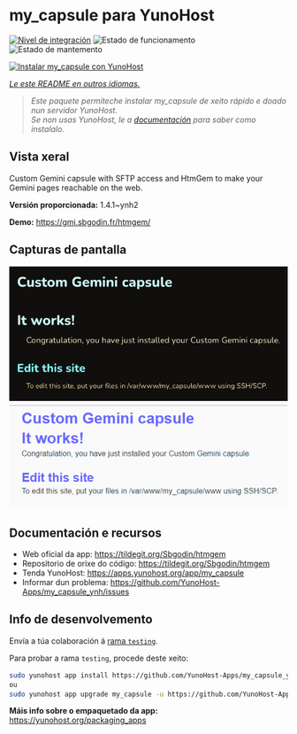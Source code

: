 <!--
NOTA: Este README foi creado automáticamente por <https://github.com/YunoHost/apps/tree/master/tools/readme_generator>
NON debe editarse manualmente.
-->

# my_capsule para YunoHost

[![Nivel de integración](https://dash.yunohost.org/integration/my_capsule.svg)](https://ci-apps.yunohost.org/ci/apps/my_capsule/) ![Estado de funcionamento](https://ci-apps.yunohost.org/ci/badges/my_capsule.status.svg) ![Estado de mantemento](https://ci-apps.yunohost.org/ci/badges/my_capsule.maintain.svg)

[![Instalar my_capsule con YunoHost](https://install-app.yunohost.org/install-with-yunohost.svg)](https://install-app.yunohost.org/?app=my_capsule)

*[Le este README en outros idiomas.](./ALL_README.md)*

> *Este paquete permíteche instalar my_capsule de xeito rápido e doado nun servidor YunoHost.*  
> *Se non usas YunoHost, le a [documentación](https://yunohost.org/install) para saber como instalalo.*

## Vista xeral

Custom Gemini capsule with SFTP access and HtmGem to make your Gemini pages reachable on the web.


**Versión proporcionada:** 1.4.1~ynh2

**Demo:** <https://gmi.sbgodin.fr/htmgem/>

## Capturas de pantalla

![Captura de pantalla de my_capsule](./doc/screenshots/screenshot1.png)
![Captura de pantalla de my_capsule](./doc/screenshots/screenshot2.png)

## Documentación e recursos

- Web oficial da app: <https://tildegit.org/Sbgodin/htmgem>
- Repositorio de orixe do código: <https://tildegit.org/Sbgodin/htmgem>
- Tenda YunoHost: <https://apps.yunohost.org/app/my_capsule>
- Informar dun problema: <https://github.com/YunoHost-Apps/my_capsule_ynh/issues>

## Info de desenvolvemento

Envía a túa colaboración á [rama `testing`](https://github.com/YunoHost-Apps/my_capsule_ynh/tree/testing).

Para probar a rama `testing`, procede deste xeito:

```bash
sudo yunohost app install https://github.com/YunoHost-Apps/my_capsule_ynh/tree/testing --debug
ou
sudo yunohost app upgrade my_capsule -u https://github.com/YunoHost-Apps/my_capsule_ynh/tree/testing --debug
```

**Máis info sobre o empaquetado da app:** <https://yunohost.org/packaging_apps>
